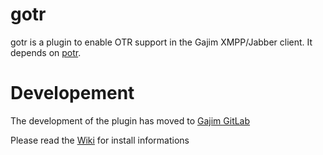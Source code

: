 gotr
====
gotr is a plugin to enable OTR support in the Gajim XMPP/Jabber client. It
depends on [potr](https://github.com/python-otr/pure-python-otr).

Developement
====
The development of the plugin has moved to 
[Gajim GitLab](https://dev.gajim.org/gajim/gajim-plugins)

Please read the [Wiki](https://dev.gajim.org/gajim/gajim-plugins/wikis/OffTheRecordPlugin) for install informations
